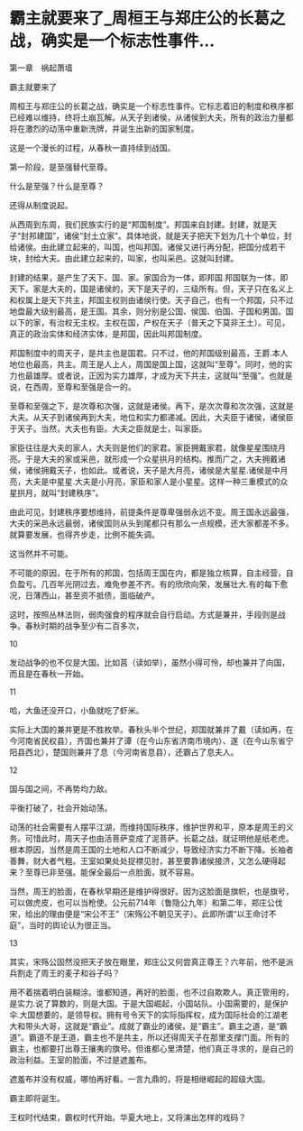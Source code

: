 # 霸主就要来了_周桓王与郑庄公的长葛之战，确实是一个标志性事件...

第一章　祸起萧墙

霸主就要来了

周桓王与郑庄公的长葛之战，确实是一个标志性事件。它标志着旧的制度和秩序都已经难以维持，终将土崩瓦解。从天子到诸侯，从诸侯到大夫，所有的政治力量都将在激烈的动荡中重新洗牌，并诞生出新的国家制度。

这是一个漫长的过程，从春秋一直持续到战国。

第一阶段，是至强替代至尊。

什么是至强？什么是至尊？

还得从制度说起。

从西周到东周，我们民族实行的是“邦国制度”。邦国来自封建。封建，就是天子“封邦建国”，诸侯“封土立家”。具体地说，就是天子把天下划为几十个单位，封给诸侯。由此建立起来的，叫国，也叫邦国。诸侯又进行再分配，把国分成若干块，封给大夫。由此建立起来的，叫家，也叫采邑。这就叫封建。

封建的结果，是产生了天下、国、家。家国合为一体，即邦国.邦国联为一体，即天下。家是大夫的，国是诸侯的，天下是天子的，三级所有。但，天子只在名义上和权属上是天下共主，邦国主权则由诸侯行使。天子自己，也有一个邦国，只不过地盘最大级别最高，是王国。其余，则分别是公国、侯国、伯国、子国和男国。国以下的家，有治权无主权。主权在国，产权在天子（普天之下莫非王土）。可见，真正的政治实体和经济实体，是邦国，因此叫邦国制度。

邦国制度中的周天子，是共主也是国君。只不过，他的邦国级别最高，王爵.本人地位也最高，共主。周王是人上人，周国是国上国，这就叫“至尊”。同时，他的实力也最雄厚。或者说，正因为实力雄厚，才成为天下共主，这就叫“至强”。也就是说，在西周，至尊和至强是合一的。

至尊和至强之下，是次尊和次强，这就是诸侯。再下，是次次尊和次次强，这就是大夫。从天子到诸侯再到大夫，地位和实力都递减。因此，大夫臣于诸侯，诸侯臣于天子。当然，大夫也有臣。大夫之臣就是士，叫家臣。

家臣往往是大夫的家人，大夫则是他们的家君。家臣拥戴家君，就像星星围绕月亮。于是大夫的家或采邑，就形成一个众星拱月的结构。推而广之，大夫拥戴诸侯，诸侯拥戴天子，也如此。或者说，天子是大月亮，诸侯是大星星.诸侯是中月亮，大夫是中星星.大夫是小月亮，家臣和家人是小星星。这样一种三重模式的众星拱月，就叫“封建秩序”。

由此可见，封建秩序要想维持，前提条件是尊卑强弱永远不变。周王国永远最强，大夫的采邑永远最弱，诸侯国则从头到尾都只有那么一点规模，还大家都差不多。就算要发展，也得齐步走，比例不能失调。

这当然并不可能。

不可能的原因，在于所有的邦国，包括周王国在内，都是独立核算，自主经营，自负盈亏。几百年光阴过去，难免参差不齐。有的欣欣向荣，发展壮大.有的每下愈况，日薄西山，甚至资不抵债，面临破产。

这时，按照丛林法则，弱肉强食的程序就会自行启动。方式是兼并，手段则是战争。春秋时期的战争至少有二百多次，

10

发动战争的也不仅是大国。比如莒（读如举），虽然小得可怜，却也兼并了向国，而且是在春秋一开始。

11

哈，大鱼还没开口，小鱼就吃了虾米。

实际上大国的兼并更是不胜枚举。春秋头半个世纪，郑国就兼并了戴（读如再，在今河南省民权县），齐国也兼并了谭（在今山东省济南市境内）、遂（在今山东省宁阳县西北），楚国则兼并了息（今河南省息县），还霸占了息夫人。

12

国与国之间，不再势均力敌。

平衡打破了，社会开始动荡。

动荡的社会需要有人摆平江湖，而维持国际秩序，维护世界和平，原本是周王的义务。可惜此时，周天子也由活菩萨变成了泥菩萨。长葛之战，就证明他是纸老虎。根本原因，当然是周王国的土地和人口不断减少，导致经济实力不断下降。长袖者善舞，财大者气粗。王室如果处处捉襟见肘，甚至要靠诸侯接济，又怎么硬得起来？至尊已非至强。能保全最后一点脸面，就不容易。

当然，周王的脸面，在春秋早期还是维护得很好。因为这脸面是旗帜，也是旗号，可以做虎皮，也可以当枪使。公元前714年（鲁隐公九年）和第二年，郑庄公伐宋，给出的理由便是“宋公不王”（宋殇公不朝见天子）。此即所谓“以王命讨不庭”，当时的舆论认为很正当。

13

其实，宋殇公固然没把天子放在眼里，郑庄公又何尝真正尊王？六年前，他不是派兵割走了周王的麦子和谷子吗？

用不着揣着明白装糊涂。谁都知道，再好的脸面，也不过自欺欺人。真正管用的，是实力.说了算数的，则是大国。于是大国崛起，小国站队。小国需要的，是保护伞.大国想要的，是领导权。拥有号令天下的实际指挥权，成为国际社会的江湖老大和带头大哥，这就是“霸业”。成就了霸业的诸侯，是“霸主”。霸主之道，是“霸道”。霸道不是王道，霸主也不是共主，所以还得周天子在那里支撑门面。所有的霸主，也都要打出尊王攘夷的旗号。但谁都心里清楚，他们真正寻求的，是自己的政治利益。王室的脸面，不过是遮羞布。

遮羞布并没有权威，哪怕再好看。一言九鼎的，将是相继崛起的超级大国。

霸主即将诞生。

王权时代结束，霸权时代开始。华夏大地上，又将演出怎样的戏码？